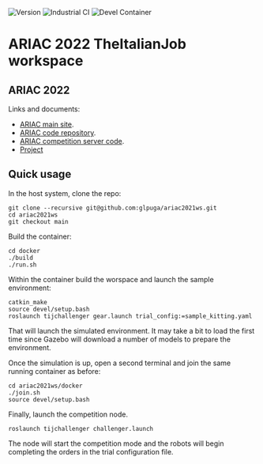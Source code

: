 ![Version](https://img.shields.io/badge/version-1.0-blue.svg)
![Industrial CI](https://github.com/glpuga/ariac2021ws/actions/workflows/industrial_ci.yaml/badge.svg?branch=devel)
![Devel Container](https://github.com/glpuga/ariac2021ws/actions/workflows/devel_docker_build_and_test.yaml/badge.svg?branch=devel)

# ARIAC 2022 TheItalianJob workspace

## ARIAC 2022

Links and documents:

* [ARIAC main site](https://www.nist.gov/el/intelligent-systems-division-73500/agile-robotics-industrial-automation-competition).
* [ARIAC code repository](https://github.com/usnistgov/ARIAC).
* [ARIAC competition server code](https://github.com/osrf/ariac-docker).
* [Project](https://github.com/glpuga/ariac2021ws/projects/1)


## Quick usage

In the host system, clone the repo:

```
git clone --recursive git@github.com:glpuga/ariac2021ws.git
cd ariac2021ws
git checkout main
```

Build the container:

```
cd docker
./build
./run.sh
```

Within the container build the worspace and launch the sample environment:

```
catkin_make
source devel/setup.bash
roslaunch tijchallenger gear.launch trial_config:=sample_kitting.yaml
```

That will launch the simulated environment. It may take a bit to load the first time since Gazebo will download a number of models to prepare the environment.

Once the simulation is up, open a second terminal and join the same running container as before:

```
cd ariac2021ws/docker
./join.sh
source devel/setup.bash
```

Finally, launch the competition node.

```
roslaunch tijchallenger challenger.launch
```

The node will start the competition mode and the robots will begin completing the orders in the trial configuration file.

